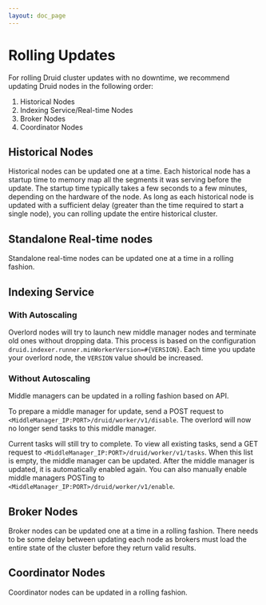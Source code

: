 ```yaml
---
layout: doc_page
---
```



Rolling Updates
===============

For rolling Druid cluster updates with no downtime, we recommend updating Druid nodes in the following order:

1. Historical Nodes
2. Indexing Service/Real-time Nodes
3. Broker Nodes
4. Coordinator Nodes

## Historical Nodes

Historical nodes can be updated one at a time. Each historical node has a startup time to memory map all the segments it was serving before the update. The startup time typically takes a few seconds to a few minutes, depending on the hardware of the node. As long as each historical node is updated with a sufficient delay (greater than the time required to start a single node), you can rolling update the entire historical cluster.

## Standalone Real-time nodes

Standalone real-time nodes can be updated one at a time in a rolling fashion.

## Indexing Service

### With Autoscaling

Overlord nodes will try to launch new middle manager nodes and terminate old ones without dropping data. This process is based on the configuration `druid.indexer.runner.minWorkerVersion=#{VERSION}`. Each time you update your overlord node, the `VERSION` value should be increased.

### Without Autoscaling

Middle managers can be updated in a rolling fashion based on API.

To prepare a middle manager for update, send a POST request to `<MiddleManager_IP:PORT>/druid/worker/v1/disable`. The overlord will now no longer send tasks to this middle manager.

Current tasks will still try to complete. To view all existing tasks, send a GET request to `<MiddleManager_IP:PORT>/druid/worker/v1/tasks`. When this list is empty, the middle manager can be updated. After the middle manager is updated, it is automatically enabled again. You can also manually enable middle managers POSTing to `<MiddleManager_IP:PORT>/druid/worker/v1/enable`.

## Broker Nodes

Broker nodes can be updated one at a time in a rolling fashion. There needs to be some delay between updating each node as brokers must load the entire state of the cluster before they return valid results.

## Coordinator Nodes

Coordinator nodes can be updated in a rolling fashion.